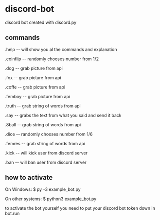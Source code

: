 # discord-bot
discord bot created with discord.py

commands
-----------------------------------------------------------
.help -- will show you al the commands and explanation

.coinflip -- randomly chooses number from 1/2

.dog -- grab picture from api 

.fox -- grab picture from api 

.coffe -- grab picture from api 

.femboy -- grab picture from api 

.truth -- grab string of words from api 

.say -- grabs the text from what you said and send it back

.8ball -- grab string of words from api 

.dice -- randomly chooses number from 1/6

.femres -- grab string of words from api 

.kick -- will kick user from discord server

.ban -- will ban user from discord server



how to activate
-----------------------------------------------------------
On Windows: $ py -3 example_bot.py

On other systems: $ python3 example_bot.py

to activate the bot yourself you need to put your discord bot token down in bot.run
